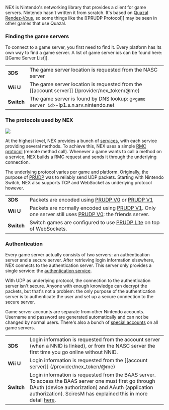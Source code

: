 NEX is Nintendo's networking library that provides a client for game servers. Nintendo hasn't written it from scratch. It's based on [Quazal Rendez-Vous](http://web.archive.org/web/20180823162719/http://quazal.com/rendez-vous.htm), so some things like the [[PRUDP Protocol]] may be seen in other games that use Quazal.

### Finding the game servers
To connect to a game server, you first need to find it. Every platform has its own way to find a game server. A list of game server ids can be found here: [[Game Server List]].

<table>
  <tr>
    <td><b>3DS</b></td><td>The game server location is requested from the NASC server</td>
  </tr>
  <tr>
    <td><b>Wii U</b></td><td>The game server location is requested from the [[account server]] (/provider/nex_token/@me)</td>
  </tr>
  <tr>
    <td><b>Switch</b></td><td>The game server is found by DNS lookup: g<code>&lt;game server id&gt;</code>-lp1.s.n.srv.nintendo.net</td>
  </tr>
</table>

### The protocols used by NEX
![](https://www.dropbox.com/s/wahcq2ifyncd3bu/protocols.png?raw=1)

At the highest level, NEX provides a bunch of [services](NEX-Protocols), with each service providing several methods. To achieve this, NEX uses a simple [RMC protocol](RMC-Protocol) (remote method call). Whenever a game wants to call a method on a service, NEX builds a RMC request and sends it through the underlying connection.

The underlying protocol varies per game and platform. Originally, the purpose of [PRUDP](PRUDP-Protocol) was to reliably send UDP packets. Starting with Nintendo Switch, NEX also supports TCP and WebSocket as underlying protocol however.

<table>
  <tr>
    <td><b>3DS</b></td><td>Packets are encoded using <a href="PRUDP-Protocol#v0-format">PRUDP V0</a> or <a href="PRUDP-Protocol#v1-format">PRUDP V1</a></td>
  </tr>
  <tr>
    <td><b>Wii U</b></td><td>Packets are normally encoded using <a href="PRUDP-Protocol#v1-format">PRUDP V1</a>. Only one server still uses <a href="PRUDP-Protocol#v0-format">PRUDP V0</a>: the friends server.</td>
  </tr>
  <tr>
    <td><b>Switch</b></td><td>Switch games are configured to use <a href="PRUDP-Protocol#lite-format">PRUDP Lite</a> on top of WebSockets.</td>
  </tr>
</table>

### Authentication
Every game server actually consists of two servers: an authentication server and a secure server. After retrieving login information elsewhere, NEX connects to the authentication server. This server only provides a single service: the [authentication service](Authentication-Protocol).

With UDP as underlying protocol, the connection to the authentication server isn't secure. Anyone with enough knowledge can decrypt the packets, but that's not a problem: the only purpose of the authentication server is to authenticate the user and set up a secure connection to the secure server.

Game server accounts are separate from other Nintendo accounts. Username and password are generated automatically and can not be changed by normal users. There's also a bunch of [special accounts](Authentication-Protocol#4-getpid) on all game servers.

<table>
  <tr>
    <td><b>3DS</b></td><td>Login information is requested from the account server (when a NNID is linked), or from the NASC server the first time you go online without NNID.</td>
  </tr>
  <tr>
    <td><b>Wii U</b></td><td>Login information is requested from the [[account server]] (/provider/nex_token/@me)</td>
  </tr>
  <tr>
    <td><b>Switch</b></td><td>Login information is requested from the BAAS server. To access the BAAS server one must first go through DAuth (device authorization) and AAuth (application authorization). SciresM has explained this in more detail <a href="https://www.reddit.com/r/SwitchHacks/comments/8rxg26">here</a>.</td>
  </tr>
</table>